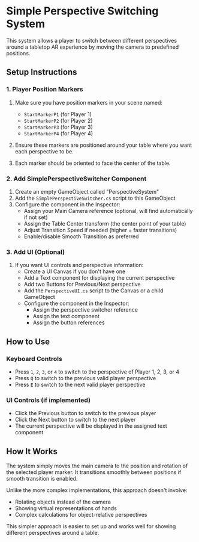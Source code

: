 # Simple Perspective Switching System

This system allows a player to switch between different perspectives around a tabletop AR experience by moving the camera to predefined positions.

## Setup Instructions

### 1. Player Position Markers

1. Make sure you have position markers in your scene named:

   - `StartMarkerP1` (for Player 1)
   - `StartMarkerP2` (for Player 2)
   - `StartMarkerP3` (for Player 3)
   - `StartMarkerP4` (for Player 4)

2. Ensure these markers are positioned around your table where you want each perspective to be.

3. Each marker should be oriented to face the center of the table.

### 2. Add SimplePerspectiveSwitcher Component

1. Create an empty GameObject called "PerspectiveSystem"
2. Add the `SimplePerspectiveSwitcher.cs` script to this GameObject
3. Configure the component in the Inspector:
   - Assign your Main Camera reference (optional, will find automatically if not set)
   - Assign the Table Center transform (the center point of your table)
   - Adjust Transition Speed if needed (higher = faster transitions)
   - Enable/disable Smooth Transition as preferred

### 3. Add UI (Optional)

1. If you want UI controls and perspective information:
   - Create a UI Canvas if you don't have one
   - Add a Text component for displaying the current perspective
   - Add two Buttons for Previous/Next perspective
   - Add the `PerspectiveUI.cs` script to the Canvas or a child GameObject
   - Configure the component in the Inspector:
     - Assign the perspective switcher reference
     - Assign the text component
     - Assign the button references

## How to Use

### Keyboard Controls

- Press `1`, `2`, `3`, or `4` to switch to the perspective of Player 1, 2, 3, or 4
- Press `Q` to switch to the previous valid player perspective
- Press `E` to switch to the next valid player perspective

### UI Controls (if implemented)

- Click the Previous button to switch to the previous player
- Click the Next button to switch to the next player
- The current perspective will be displayed in the assigned text component

## How It Works

The system simply moves the main camera to the position and rotation of the selected player marker. It transitions smoothly between positions if smooth transition is enabled.

Unlike the more complex implementations, this approach doesn't involve:

- Rotating objects instead of the camera
- Showing virtual representations of hands
- Complex calculations for object-relative perspectives

This simpler approach is easier to set up and works well for showing different perspectives around a table.

